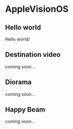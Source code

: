 # AppleVisionOS

## Hello world

Hello world/

## Destination video

coming soon...

## Diorama

coming soon...

## Happy Beam

coming soon...
